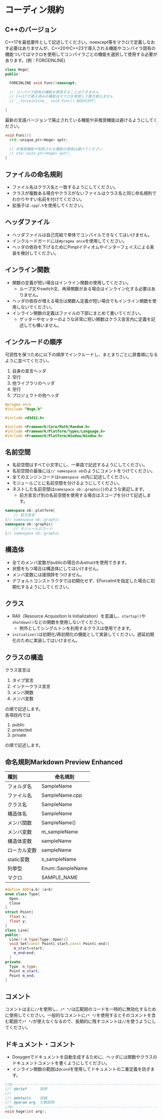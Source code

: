 コーディン規約
=================

C++のバージョン
---------------
C++17を最低要件として記述してください。noexcept等をマクロで定義しなおす必要はありませんが、C++20やC++23で導入される機能やコンパイラ固有の機能ついてはマクロを使用してコンパイラごとの機能を選択して使用する必要があります。(例：FORCEINLINE) 
```c++
class Hoge{
public:

  FOREINLINE void Func()noexcept;
  
  // コンパイラ固有の機能を使用することはできません
  // C++17で導入済みの機能はマクロを使用して置き換えません
  // __forceinline__ void Func() NOEXCEPT;
  
}
```
最新の言語バージョンで廃止されている機能や非推奨機能は避けるようにしてください。
```c++
void Func(){
  std::unique_ptr<Hoge> aptr;
  
  // 非推奨機能や削除される機能の使用は避けてください
  // std::auto_ptr<Hoge> aptr;
}
```

ファイルの命名規則
------------------
* ファイル名はクラス名と一致するようにしてください。
* クラスが複数ある場合やクラスがないファイルはクラス名と同じ命名規則でわかりやすい名前を付けてください。
* 拡張子は```.cpp```/```.h```を使用してください。

ヘッダファイル
-------------
* ヘッダファイルは自己完結で単体でコンパイルできなくてはいけません。
* インクルードガードには```#pragma once```を使用してください。
* ヘッダの依存を下げるためにPimplイディオムやインターフェイスによる実装を検討してください。

インライン関数
--------------
* 関数の定義が短い場合はインライン関数の使用してください。
  * ループ文やswitch文、再帰関数がある場合はインライン化する必要はありません。
* ヘッダの依存が増える場合は関数ん定義が短い場合でもインライン関数を使用しないでください。
* インライン関数の定義はファイルの下部にまとめて書いてください。
  * ゲッターやセッターのような非常に短い関数はクラス宣言内に定義を記述しても構いません。

インクルードの順序
------------------
可読性を保つために以下の順序でインクルードし、まとまりごとに辞書順になるように並べてください。
1. 自身の宣言ヘッダ
2. 空行
3. 他ライブラリのヘッダ
4. 空行
5. プロジェクトの他ヘッダ

```c++
#pragma once
#include "Hoge.h"

#include <d3d12.h>

#include <Framework/Core/Math/Random.h>
#include <Framework/Platform/Types/Language.h>
#include <Framework/Platform/Window/Window.h>
```

名前空間
--------
* 名前空間はすべて小文字にし、一単語で記述するようにしてください。
* 名前空間の最後には```// namespace ob```のようにコメントをつけてください。
* 全てのエンジンコードは```namespace ob```内に記述してください。
* モジュールごとに名前空間を分けるようにしてください。
* ネストした名前空間は```namespace ob::graphic{}```のような表記します。
  * 前方宣言げ別の名前空間を使用する場合はスコープを分けて記述します。
```c++
namespace ob::platform{
    // 前方宣言
}// namespace ob::graphic
namespace ob::graphic{
    // モジュールのコード
}// namespace ob::graphic
```

構造体
------
* 全てのメンバ変数がpublicの場合のみstructを使用できます。
* 状態をもつ場合は構造体にしてはいけません。
* メンバ変数には接頭辞をつけません。
* デフォルトコンストラクタでは初期化せず、EForceInitを指定した場合に初期化するようにしてください。

クラス
-----
* RAII（Resource Acquisition Is Initialization）を意識し、```startup()```や```shutdown()```などの関数を使用しないでください。
    * 例外としてシングルトンを利用するクラスは使用できます。
* ```initialize()```は初期化/再初期化の機能として実装してください。遅延初期化のために実装してはいけません。

クラスの構造
------------
クラス宣言は
1. タイプ宣言
2. インナークラス宣言
3. メンバ関数
4. メンバ変数

の順で記述します。  
各項目内では
1. public
2. protected
3. private

の順で記述します。



命名規則Markdown Preview Enhanced 
--------

|種別|命名規則|
|:--|---|
|フォルダ名|SampleName|
|ファイル名|SampleName.cpp|
|クラス名|SampleName|
|構造体名|SampleName|
|メンバ関数|SampleName()|
|メンバ変数|m_sampleName|
|構造体変数|sampleName|
|ローカル変数|sampleName|
|static変数|s_sampleName|
|列挙型|Enum::SampleName|
|マクロ|SAMPLE_NAME|

```c++
#define ADD(a,b) (a+b)
enum class Type{
  Open,
  Close
}
struct Point{
  float x;
  float y;
}
class Line{
public:
  Line():m_type(Type::Open){}
  void Set(const Point& start,const Point& end){
    m_start=start;
    m_end=end;
  }
private:
  Type  m_type;
  Point m_start;
  Point m_end;
}
```

コメント
--------
コメントは主に```//```を使用し、```/* */```は広範囲のコードを一時的に無効化するために使用してください。一般的なコメントに```/* */```を使用するとそのコメントを含む範囲で```/* */```が使えなくなるので、長期的に残すコメントは```//```を使うようにしてください。

ドキュメント・コメント
---------------------
* Doxygenでドキュメントを自動生成するために、ヘッダには関数やクラスのドキュメントコメントを書くようにしてください。
* インライン関数の範囲は```@cond```を使用してドキュメントの二重定義を防ぎます。
```c++
//@―---------------------------------------------------------------------------
//! @brief      説明
//!
//! @details    詳細
//! @param arg  引数説明
//@―---------------------------------------------------------------------------
void hoge(int arg);
```


